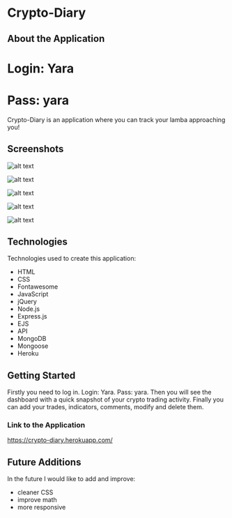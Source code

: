 # Crypto-Diary

## About the Application

# Login: Yara
# Pass: yara

Crypto-Diary is an application where you can track your lamba approaching you! 

## Screenshots

![alt text](https://i.imgur.com/cWpPMjS.png)

![alt text](https://i.imgur.com/sIlPGzm.png)

![alt text](https://i.imgur.com/TeCSNa9.png)

![alt text](https://i.imgur.com/waWkuYh.png)

![alt text](https://i.imgur.com/K550ASB.png)


## Technologies

Technologies used to create this application:

- HTML
- CSS
- Fontawesome
- JavaScript
- jQuery
- Node.js
- Express.js
- EJS
- API
- MongoDB
- Mongoose
- Heroku

## Getting Started

Firstly you need to log in. Login: Yara. Pass: yara.
Then you will see the dashboard with a quick snapshot of your crypto trading activity.
Finally you can add your trades, indicators, comments, modify and delete them.

### Link to the Application

https://crypto-diary.herokuapp.com/

## Future Additions

In the future I would like to add and improve:
- cleaner CSS
- improve math
- more responsive

